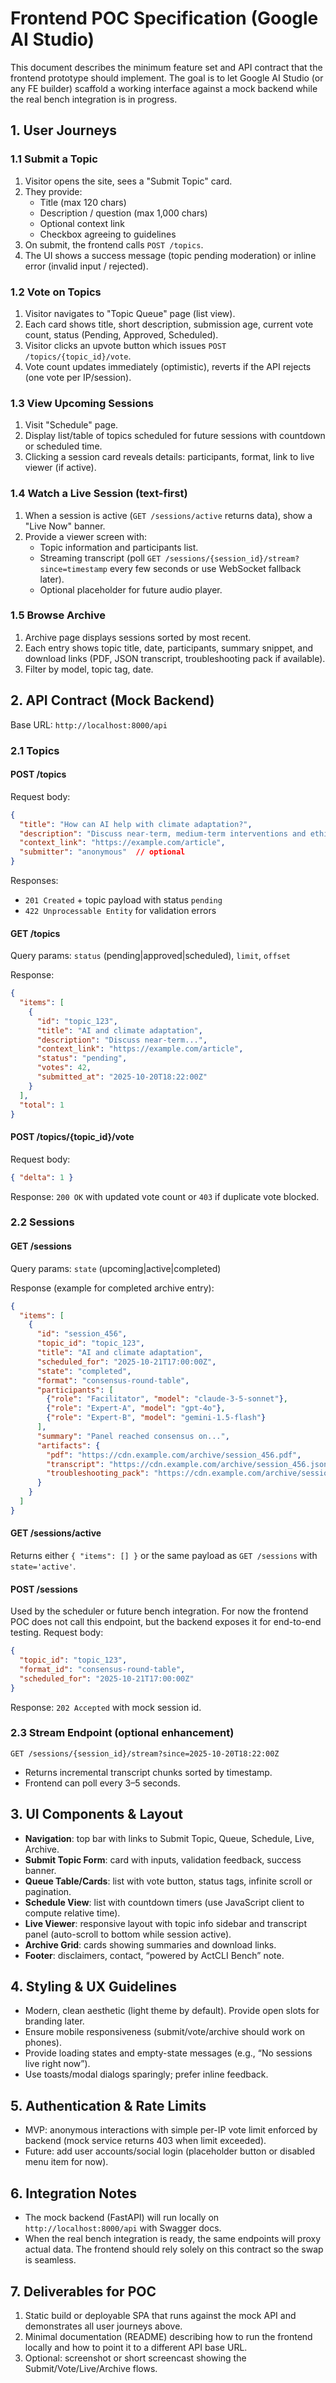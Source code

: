 # Frontend POC Specification (Google AI Studio)

This document describes the minimum feature set and API contract that the frontend prototype should implement. The goal is to let Google AI Studio (or any FE builder) scaffold a working interface against a mock backend while the real bench integration is in progress.

## 1. User Journeys

### 1.1 Submit a Topic
1. Visitor opens the site, sees a "Submit Topic" card.
2. They provide:
   - Title (max 120 chars)
   - Description / question (max 1,000 chars)
   - Optional context link
   - Checkbox agreeing to guidelines
3. On submit, the frontend calls `POST /topics`.
4. The UI shows a success message (topic pending moderation) or inline error (invalid input / rejected).

### 1.2 Vote on Topics
1. Visitor navigates to "Topic Queue" page (list view).
2. Each card shows title, short description, submission age, current vote count, status (Pending, Approved, Scheduled).
3. Visitor clicks an upvote button which issues `POST /topics/{topic_id}/vote`.
4. Vote count updates immediately (optimistic), reverts if the API rejects (one vote per IP/session).

### 1.3 View Upcoming Sessions
1. Visit "Schedule" page.
2. Display list/table of topics scheduled for future sessions with countdown or scheduled time.
3. Clicking a session card reveals details: participants, format, link to live viewer (if active).

### 1.4 Watch a Live Session (text-first)
1. When a session is active (`GET /sessions/active` returns data), show a "Live Now" banner.
2. Provide a viewer screen with:
   - Topic information and participants list.
   - Streaming transcript (poll `GET /sessions/{session_id}/stream?since=timestamp` every few seconds or use WebSocket fallback later).
   - Optional placeholder for future audio player.

### 1.5 Browse Archive
1. Archive page displays sessions sorted by most recent.
2. Each entry shows topic title, date, participants, summary snippet, and download links (PDF, JSON transcript, troubleshooting pack if available).
3. Filter by model, topic tag, date.

## 2. API Contract (Mock Backend)

Base URL: `http://localhost:8000/api`

### 2.1 Topics

#### POST /topics
Request body:
```json
{
  "title": "How can AI help with climate adaptation?",
  "description": "Discuss near-term, medium-term interventions and ethical considerations.",
  "context_link": "https://example.com/article",
  "submitter": "anonymous"  // optional
}
```
Responses:
- `201 Created` + topic payload with status `pending`
- `422 Unprocessable Entity` for validation errors

#### GET /topics
Query params: `status` (pending|approved|scheduled), `limit`, `offset`

Response:
```json
{
  "items": [
    {
      "id": "topic_123",
      "title": "AI and climate adaptation",
      "description": "Discuss near-term...",
      "context_link": "https://example.com/article",
      "status": "pending",
      "votes": 42,
      "submitted_at": "2025-10-20T18:22:00Z"
    }
  ],
  "total": 1
}
```

#### POST /topics/{topic_id}/vote
Request body:
```json
{ "delta": 1 }
```
Response: `200 OK` with updated vote count or `403` if duplicate vote blocked.

### 2.2 Sessions

#### GET /sessions
Query params: `state` (upcoming|active|completed)

Response (example for completed archive entry):
```json
{
  "items": [
    {
      "id": "session_456",
      "topic_id": "topic_123",
      "title": "AI and climate adaptation",
      "scheduled_for": "2025-10-21T17:00:00Z",
      "state": "completed",
      "format": "consensus-round-table",
      "participants": [
        {"role": "Facilitator", "model": "claude-3-5-sonnet"},
        {"role": "Expert-A", "model": "gpt-4o"},
        {"role": "Expert-B", "model": "gemini-1.5-flash"}
      ],
      "summary": "Panel reached consensus on...",
      "artifacts": {
        "pdf": "https://cdn.example.com/archive/session_456.pdf",
        "transcript": "https://cdn.example.com/archive/session_456.json",
        "troubleshooting_pack": "https://cdn.example.com/archive/session_456.txt"
      }
    }
  ]
}
```

#### GET /sessions/active
Returns either `{ "items": [] }` or the same payload as `GET /sessions` with `state='active'`.

#### POST /sessions
Used by the scheduler or future bench integration. For now the frontend POC does not call this endpoint, but the backend exposes it for end-to-end testing.
Request body:
```json
{
  "topic_id": "topic_123",
  "format_id": "consensus-round-table",
  "scheduled_for": "2025-10-21T17:00:00Z"
}
```
Response: `202 Accepted` with mock session id.

### 2.3 Stream Endpoint (optional enhancement)
`GET /sessions/{session_id}/stream?since=2025-10-20T18:22:00Z`
- Returns incremental transcript chunks sorted by timestamp.
- Frontend can poll every 3–5 seconds.

## 3. UI Components & Layout

- **Navigation**: top bar with links to Submit Topic, Queue, Schedule, Live, Archive.
- **Submit Topic Form**: card with inputs, validation feedback, success banner.
- **Queue Table/Cards**: list with vote button, status tags, infinite scroll or pagination.
- **Schedule View**: list with countdown timers (use JavaScript client to compute relative time).
- **Live Viewer**: responsive layout with topic info sidebar and transcript panel (auto-scroll to bottom while session active).
- **Archive Grid**: cards showing summaries and download links.
- **Footer**: disclaimers, contact, “powered by ActCLI Bench” note.

## 4. Styling & UX Guidelines
- Modern, clean aesthetic (light theme by default). Provide open slots for branding later.
- Ensure mobile responsiveness (submit/vote/archive should work on phones).
- Provide loading states and empty-state messages (e.g., “No sessions live right now”).
- Use toasts/modal dialogs sparingly; prefer inline feedback.

## 5. Authentication & Rate Limits
- MVP: anonymous interactions with simple per-IP vote limit enforced by backend (mock service returns 403 when limit exceeded).
- Future: add user accounts/social login (placeholder button or disabled menu item for now).

## 6. Integration Notes
- The mock backend (FastAPI) will run locally on `http://localhost:8000/api` with Swagger docs.
- When the real bench integration is ready, the same endpoints will proxy actual data. The frontend should rely solely on this contract so the swap is seamless.

## 7. Deliverables for POC
1. Static build or deployable SPA that runs against the mock API and demonstrates all user journeys above.
2. Minimal documentation (README) describing how to run the frontend locally and how to point it to a different API base URL.
3. Optional: screenshot or short screencast showing the Submit/Vote/Live/Archive flows.

